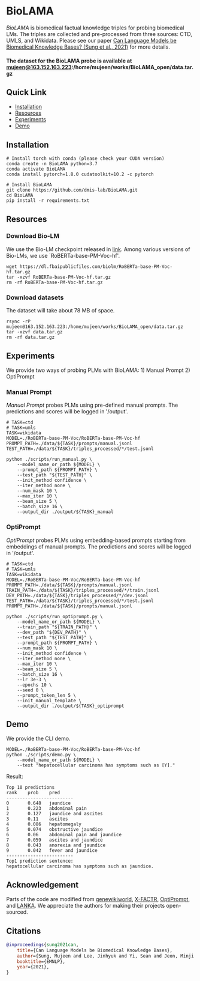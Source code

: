 # BioLAMA

<em>BioLAMA</em> is biomedical factual knowledge triples for probing biomedical LMs. The triples are collected and pre-processed from three sources: CTD, UMLS, and Wikidata. Please see our paper [
Can Language Models be Biomedical Knowledge Bases? (Sung et al., 2021)]() for more details.

#### The dataset for the BioLAMA probe is available at mujeen@163.152.163.223:/home/mujeen/works/BioLAMA_open/data.tar.gz <br>

## Quick Link
* [Installation](#installation)
* [Resources](#resources)
* [Experiments](#experiments)
* [Demo](#demo)

## Installation

```
# Install torch with conda (please check your CUDA version)
conda create -n BioLAMA python=3.7
conda activate BioLAMA
conda install pytorch=1.8.0 cudatoolkit=10.2 -c pytorch

# Install BioLAMA
git clone https://github.com/dmis-lab/BioLAMA.git
cd BioLAMA
pip install -r requirements.txt
```

## Resources

### Download Bio-LM
We use the Bio-LM checkpoint released in [link](https://github.com/facebookresearch/bio-lm).
Among various versions of Bio-LMs, we use `RoBERTa-base-PM-Voc-hf'.
```
wget https://dl.fbaipublicfiles.com/biolm/RoBERTa-base-PM-Voc-hf.tar.gz
tar -xzvf RoBERTa-base-PM-Voc-hf.tar.gz 
rm -rf RoBERTa-base-PM-Voc-hf.tar.gz
```

### Download datasets

The dataset will take about 78 MB of space.
```
rsync -rP mujeen@163.152.163.223:/home/mujeen/works/BioLAMA_open/data.tar.gz
tar -xzvf data.tar.gz
rm -rf data.tar.gz
```

## Experiments

We provide two ways of probing PLMs with BioLAMA: 1) Manual Prompt 2) OptiPrompt

### Manual Prompt

<em>Manual Prompt</em> probes PLMs using pre-defined manual prompts. The predictions and scores will be logged in '/output'.

```
# TASK=ctd
# TASK=umls
TASK=wikidata
MODEL=./RoBERTa-base-PM-Voc/RoBERTa-base-PM-Voc-hf
PROMPT_PATH=./data/${TASK}/prompts/manual.jsonl
TEST_PATH=./data/${TASK}/triples_processed/*/test.jsonl

python ./scripts/run_manual.py \
    --model_name_or_path ${MODEL} \
    --prompt_path ${PROMPT_PATH} \
    --test_path "${TEST_PATH}" \
    --init_method confidence \
    --iter_method none \
    --num_mask 10 \
    --max_iter 10 \
    --beam_size 5 \
    --batch_size 16 \
    --output_dir ./output/${TASK}_manual
```

### OptiPrompt

<em>OptiPrompt</em> probes PLMs using embedding-based prompts starting from embeddings of manual prompts. The predictions and scores will be logged in '/output'.

```
# TASK=ctd
# TASK=umls
TASK=wikidata
MODEL=./RoBERTa-base-PM-Voc/RoBERTa-base-PM-Voc-hf
PROMPT_PATH=./data/${TASK}/prompts/manual.jsonl
TRAIN_PATH=./data/${TASK}/triples_processed/*/train.jsonl
DEV_PATH=./data/${TASK}/triples_processed/*/dev.jsonl
TEST_PATH=./data/${TASK}/triples_processed/*/test.jsonl
PROMPT_PATH=./data/${TASK}/prompts/manual.jsonl

python ./scripts/run_optiprompt.py \
    --model_name_or_path ${MODEL} \
    --train_path "${TRAIN_PATH}" \
    --dev_path "${DEV_PATH}" \
    --test_path "${TEST_PATH}" \
    --prompt_path ${PROMPT_PATH} \
    --num_mask 10 \
    --init_method confidence \
    --iter_method none \
    --max_iter 10 \
    --beam_size 5 \
    --batch_size 16 \
    --lr 3e-3 \
    --epochs 10 \
    --seed 0 \
    --prompt_token_len 5 \
    --init_manual_template \
    --output_dir ./output/${TASK}_optiprompt
```

## Demo
We provide the CLI demo.
```
MODEL=./RoBERTa-base-PM-Voc/RoBERTa-base-PM-Voc-hf
python ./scripts/demo.py \
    --model_name_or_path ${MODEL} \
    --text "hepatocellular carcinoma has symptoms such as [Y]."
```

Result:
```
Top 10 predictions
rank    prob    pred
-------------------------
0       0.648   jaundice
1       0.223   abdominal pain
2       0.127   jaundice and ascites
3       0.11    ascites
4       0.086   hepatomegaly
5       0.074   obstructive jaundice
6       0.06    abdominal pain and jaundice
7       0.059   ascites and jaundice
8       0.043   anorexia and jaundice
9       0.042   fever and jaundice
-------------------------
Top1 prediction sentence:
hepatocellular carcinoma has symptoms such as jaundice.
```

## Acknowledgement
Parts of the code are modified from [genewikiworld](https://github.com/SuLab/genewikiworld), [X-FACTR](https://github.com/jzbjyb/X-FACTR), [OptiPrompt](https://github.com/princeton-nlp/OptiPrompt), and [LANKA](https://github.com/c-box/LANKA). We appreciate the authors for making their projects open-sourced.

## Citations
```bibtex
@inproceedings{sung2021can,
    title={Can Language Models be Biomedical Knowledge Bases},
    author={Sung, Mujeen and Lee, Jinhyuk and Yi, Sean and Jeon, Minji and Kim, Sungdong and Kang, Jaewoo},
    booktitle={EMNLP},
    year={2021},
}
```
